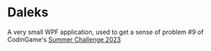 # Daleks

A very small WPF application, used to get a sense of problem #9 of CodinGame's [Summer Challenge 2023](https://www.codingame.com/contests/summer-challenge-2023)
